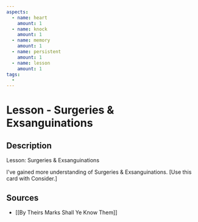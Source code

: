 ```yaml
---
aspects: 
  - name: heart
    amount: 1
  - name: knock
    amount: 1
  - name: memory
    amount: 1
  - name: persistent
    amount: 1
  - name: lesson
    amount: 1
tags:
  - 
---
```


# Lesson - Surgeries & Exsanguinations

## Description
Lesson: Surgeries & Exsanguinations

I've gained more understanding of Surgeries & Exsanguinations. [Use this card with Consider.]
## Sources
 - [[By Theirs Marks Shall Ye Know Them]]